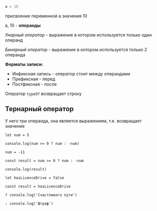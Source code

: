 

```jsx
a = 10
```

присвоение переменной a значения 10

a, 10 - **операнды**

*Унарный оператор* - выражение в котором используется только один операнд

*Бинарный оператор* - выражение в котором используется только 2 операнда

**Форматы записи:**

- Инфиксная запись - оператор стоит между операндами
- Префиксная - перед
- Постфиксная - после

Оператор `typeOf` возвращает строку


## Тернарный оператор

У него три операнда, она является выражением, т.е. возвращает значение

```
let num = 5

console.log(num >= 0 ? num : -num)

num = -11

const result = num >= 0 ? num : -num

console.log(result)
```

```
let hasLicenceDrive = false

const result = hasLicenceDrive

? console.log('Счастливого пути')

: console.log('Штраф')
```
